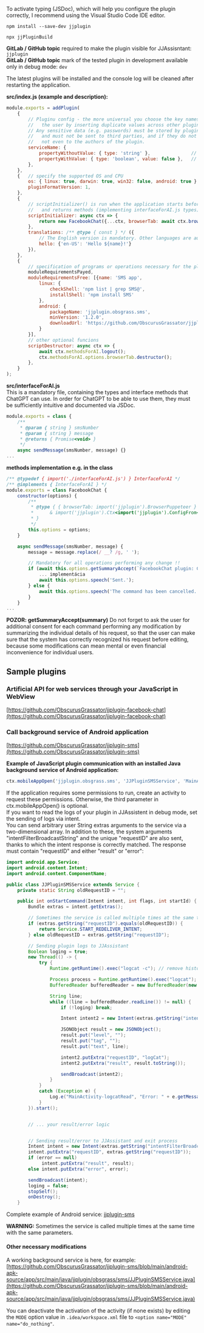 To activate typing (JSDoc), which will help you configure the plugin correctly, I recommend using the Visual Studio Code IDE editor.  

`npm install --save-dev jjplugin`

`npx jjPluginBuild`

**GitLab / GitHub topic** required to make the plugin visible for JJAssisntant: `jjplugin`  
**GitLab / GitHub topic** mark of the tested plugin in development available only in debug mode: `dev`  

The latest plugins will be installed and the console log will be cleaned after restarting the application.  

**src/index.js (example and description):**
```js
module.exports = addPlugin(
    {
        // Pluginu config - the more universal you choose the key names, the less likely it is to annoy 
        //   the user by inserting duplicate values ​​across other plugins ("facebook", "login", "password").
        // Any sensitive data (e.g. passwords) must be stored by plugins through this configuration, 
        //   and must not be sent to third parties, and if they do not offer the service themselves,
        //   not even to the authors of the plugin.
        serviceName: {
            propertyWithoutValue: { type: 'string' },               // app prompts the user to fill in the value
            propertyWithValue: { type: 'boolean', value: false },   // default value
        },
    },
    {   // specify the supported OS and CPU
        os: { linux: true, darwin: true, win32: false, android: true },
        pluginFormatVersion: 1,
    },
    {
        // scriptInitializer() is run when the application starts before the plugin starts,
        //   and returns methods (implementing interfaceForAI.js types) that ChatGPT can use
        scriptInitializer: async ctx => {
            return new FacebookChat({...ctx, browserTab: await ctx.browserPluginStart('https://facebook.com/messages/t')});
        },
        translations: /** @type { const } */ ({
            // The English version is mandatory. Other languages ​​are automatically translated from it.
            hello: {'en-US': 'Hello ${name}!'}
        }),
    },
    {
        // specification of programs or operations necessary for the plugin to run
        moduleRequirementsPayed,
        moduleRequirementsFree: [{name: 'SMS app',
            linux: {
                checkShell: 'npm list | grep SMS@',
                installShell: 'npm install SMS'
            },
            android: {
                packageName: 'jjplugin.obsgrass.sms',
                minVersion: '1.2.0',
                downloadUrl: 'https://github.com/ObscurusGrassator/jjplugin-sms/releases/download/1.2.0/JJPluginSMS_v1.2.0.apk'
            }
        }],
        // other optional funcions
        scriptDestructor: async ctx => {
            await ctx.methodsForAI.logout();
            ctx.methodsForAI.options.browserTab.destructor();
        },
    }
);
```

**src/interfaceForAI.js**  
This is a mandatory file, containing the types and interface methods that ChatGPT can use. In order for ChatGPT to be able to use them, they must be sufficiently intuitive and documented via JSDoc.
```js
module.exports = class {
    /**
     * @param { string } smsNumber
     * @param { string } message
     * @returns { Promise<void> }
     */
    async sendMessage(smsNumber, message) {}
...
```

**methods implementation e.g. in the class**
```js
/** @typedef { import('./interfaceForAI.js') } InterfaceForAI */
/** @implements { InterfaceForAI } */
module.exports = class FacebookChat {
    constructor(options) {
        /**
         * @type { { browserTab: import('jjplugin').BrowserPuppeteer }
         *      & import('jjplugin').Ctx<import('jjplugin').ConfigFrom<typeof import('./index')['config']>, FacebookChat>
         * }
         */
        this.options = options;
    }

    async sendMessage(smsNumber, message) {
        message = message.replace(/ __? /g, ' ');

        // Mandatory for all operations performing any change !!
        if (await this.options.getSummaryAccept(`FacebookChat plugin: Can I send a message to a number: ${smsNumber} with text: ${message}?`)) {
            ... implementácia
            await this.options.speech('Sent.');
        } else {
            await this.options.speech('The command has been cancelled.');
        }
    }
...
```

**POZOR: getSummaryAccept(summary)** Do not forget to ask the user for additional consent for each command performing any modification by summarizing the individual details of his request, so that the user can make sure that the system has correctly recognized his request before editing, because some modifications can mean mental or even financial inconvenience for individual users.

## Sample plugins

### Artificial API for web services through your JavaScript in WebView
[https://github.com/ObscurusGrassator/jjplugin-facebook-chat](https://github.com/ObscurusGrassator/jjplugin-facebook-chat)

### Call background service of Android application
[https://github.com/ObscurusGrassator/jjplugin-sms](https://github.com/ObscurusGrassator/jjplugin-sms)

**Example of JavaScript plugin communication with an installed Java background service of Android application:**
```js
ctx.mobileAppOpen('jjplugin.obsgrass.sms', 'JJPluginSMSService', 'MainActivity', [["paramA", paramA], ["paramB", paramB]]);
```
If the application requires some permissions to run, create an activity to request these permissions. Otherwise, the third parameter in ctx.mobileAppOpen() is optional.  
If you want to read the logs of your plugin in JJAssistent in debug mode, set the sending of logs via intent.  
You can send arbitrary user String extras arguments to the service via a two-dimensional array. In addition to these, the system arguments "intentFilterBroadcastString" and the unique "requestID" are also sent, thanks to which the intent response is correctly matched. The response must contain "requestID" and either "result" or "error":
```Java
import android.app.Service;
import android.content.Intent;
import android.content.ComponentName;    

public class JJPluginSMSService extends Service {
    private static String oldRequestID = "";

    public int onStartCommand(Intent intent, int flags, int startId) {
        Bundle extras = intent.getExtras();

        // Sometimes the service is called multiple times at the same time with the same parameters.
        if (extras.getString("requestID").equals(oldRequestID)) {
            return Service.START_REDELIVER_INTENT;
        } else oldRequestID = extras.getString("requestID");

        // Sending plugin logs to JJAssistant
        Boolean loging = true;
        new Thread(() -> {
            try {
                Runtime.getRuntime().exec("logcat -c"); // remove history

                Process process = Runtime.getRuntime().exec("logcat");
                BufferedReader bufferedReader = new BufferedReader(new InputStreamReader(process.getInputStream()));

                String line;
                while ((line = bufferedReader.readLine()) != null) {
                    if (!loging) break;

                    Intent intent2 = new Intent(extras.getString("intentFilterBroadcastString"));

                    JSONObject result = new JSONObject();
                    result.put("level", "");
                    result.put("tag", "");
                    result.put("text", line);

                    intent2.putExtra("requestID", "logCat");
                    intent2.putExtra("result", result.toString());

                    sendBroadcast(intent2);
                }
            }
            catch (Exception e) {
                Log.e("MainActivity-logcatRead", "Error: " + e.getMessage());
            }
        }).start();


        // ... your result/error logic


        // Sending result/error to JJAssistant and exit process
        Intent intent = new Intent(extras.getString("intentFilterBroadcastString"));
        intent.putExtra("requestID", extras.getString("requestID"));
        if (error == null)
             intent.putExtra("result", result);
        else intent.putExtra("error", error);

        sendBroadcast(intent);
        loging = false;
        stopSelf();
        onDestroy();
    }
```
Complete example of Android service: [jjplugin-sms](https://github.com/ObscurusGrassator/jjplugin-sms/blob/main/android-apk-source/app/src/main/java/jjplugin/obsgrass/sms/JJPluginSMSService.java)  

**WARNING:** Sometimes the service is called multiple times at the same time with the same parameters.  

#### Other necessary modifications

A working background service is here, for example:
[https://github.com/ObscurusGrassator/jjplugin-sms/blob/main/android-apk-source/app/src/main/java/jjplugin/obsgrass/sms/JJPluginSMSService.java](https://github.com/ObscurusGrassator/jjplugin-sms/blob/main/android-apk-source/app/src/main/java/jjplugin/obsgrass/sms/JJPluginSMSService.java)

You can deactivate the activation of the activity (if none exists) by editing the `MODE` option value in `.idea/workspace.xml` file to `<option name="MODE" name="do_nothing"`.  
